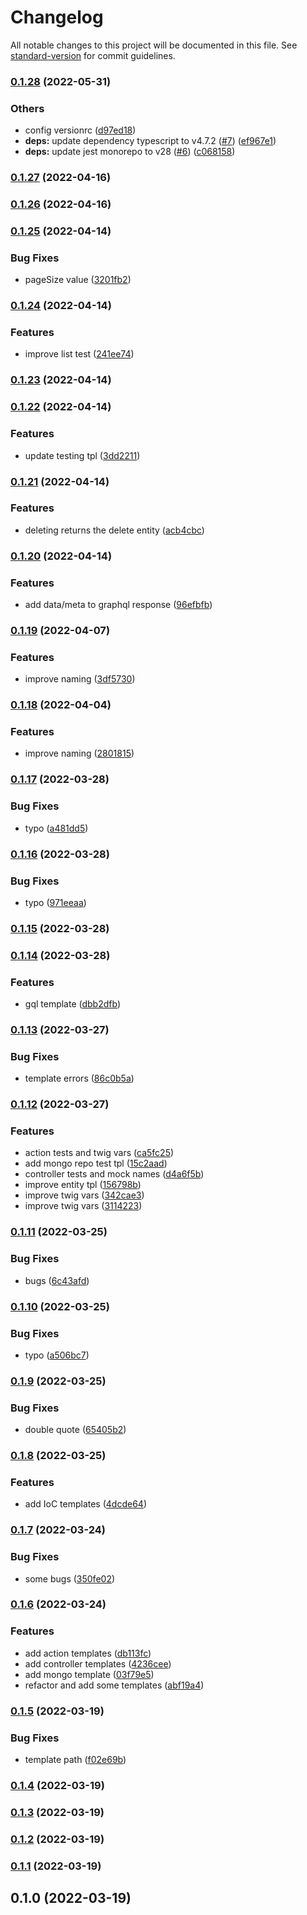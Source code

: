 # Changelog

All notable changes to this project will be documented in this file. See [standard-version](https://github.com/conventional-changelog/standard-version) for commit guidelines.

### [0.1.28](https://github.com/powerkernel/node-crud-gen/compare/v0.1.27...v0.1.28) (2022-05-31)


### Others

* config versionrc ([d97ed18](https://github.com/powerkernel/node-crud-gen/commit/d97ed18d31e37edff153dd695edab970b76b5a16))
* **deps:** update dependency typescript to v4.7.2 ([#7](https://github.com/powerkernel/node-crud-gen/issues/7)) ([ef967e1](https://github.com/powerkernel/node-crud-gen/commit/ef967e1721eaeaef83120555431e931cf1ddb30f))
* **deps:** update jest monorepo to v28 ([#6](https://github.com/powerkernel/node-crud-gen/issues/6)) ([c068158](https://github.com/powerkernel/node-crud-gen/commit/c0681585ede7659005c98d75e9c227887200e715))

### [0.1.27](https://github.com/powerkernel/node-crud-gen/compare/v0.1.26...v0.1.27) (2022-04-16)

### [0.1.26](https://github.com/powerkernel/node-crud-gen/compare/v0.1.25...v0.1.26) (2022-04-16)

### [0.1.25](https://github.com/powerkernel/node-crud-gen/compare/v0.1.24...v0.1.25) (2022-04-14)


### Bug Fixes

* pageSize value ([3201fb2](https://github.com/powerkernel/node-crud-gen/commit/3201fb207a77b2658a718b5e65b17959c90c0759))

### [0.1.24](https://github.com/powerkernel/node-crud-gen/compare/v0.1.23...v0.1.24) (2022-04-14)


### Features

* improve list test ([241ee74](https://github.com/powerkernel/node-crud-gen/commit/241ee7464ac2ae812ff2b1db9a05db22afef1f40))

### [0.1.23](https://github.com/powerkernel/node-crud-gen/compare/v0.1.22...v0.1.23) (2022-04-14)

### [0.1.22](https://github.com/powerkernel/node-crud-gen/compare/v0.1.21...v0.1.22) (2022-04-14)


### Features

* update testing tpl ([3dd2211](https://github.com/powerkernel/node-crud-gen/commit/3dd22113c498b1d18a4b5e074209d09b078d4bdc))

### [0.1.21](https://github.com/powerkernel/node-crud-gen/compare/v0.1.20...v0.1.21) (2022-04-14)


### Features

* deleting returns the delete entity ([acb4cbc](https://github.com/powerkernel/node-crud-gen/commit/acb4cbc2e9d3cb0ca0c4f756d8f1fc6d03f90f51))

### [0.1.20](https://github.com/powerkernel/node-crud-gen/compare/v0.1.19...v0.1.20) (2022-04-14)


### Features

* add data/meta to graphql response ([96efbfb](https://github.com/powerkernel/node-crud-gen/commit/96efbfbba8706221720e65a75844ec1684888647))

### [0.1.19](https://github.com/powerkernel/node-crud-gen/compare/v0.1.18...v0.1.19) (2022-04-07)


### Features

* improve naming ([3df5730](https://github.com/powerkernel/node-crud-gen/commit/3df5730d925708294029d5693942f6e5fa05998b))

### [0.1.18](https://github.com/powerkernel/node-crud-gen/compare/v0.1.17...v0.1.18) (2022-04-04)


### Features

* improve naming ([2801815](https://github.com/powerkernel/node-crud-gen/commit/28018156c6dd12c47efbbd01ede02a54b71123de))

### [0.1.17](https://github.com/powerkernel/node-crud-gen/compare/v0.1.16...v0.1.17) (2022-03-28)


### Bug Fixes

* typo ([a481dd5](https://github.com/powerkernel/node-crud-gen/commit/a481dd5843c437f2bf99097a4adac292b6a217f8))

### [0.1.16](https://github.com/powerkernel/node-crud-gen/compare/v0.1.15...v0.1.16) (2022-03-28)


### Bug Fixes

* typo ([971eeaa](https://github.com/powerkernel/node-crud-gen/commit/971eeaacf5d40675c8c27fb069a9d952a2d79023))

### [0.1.15](https://github.com/powerkernel/node-crud-gen/compare/v0.1.14...v0.1.15) (2022-03-28)

### [0.1.14](https://github.com/powerkernel/node-crud-gen/compare/v0.1.13...v0.1.14) (2022-03-28)


### Features

* gql template ([dbb2dfb](https://github.com/powerkernel/node-crud-gen/commit/dbb2dfb7cf9bf54d827acce3b03c0bb5843aba0c))

### [0.1.13](https://github.com/powerkernel/node-crud-gen/compare/v0.1.12...v0.1.13) (2022-03-27)


### Bug Fixes

* template errors ([86c0b5a](https://github.com/powerkernel/node-crud-gen/commit/86c0b5a95458fd876054b34a92464a850d915260))

### [0.1.12](https://github.com/powerkernel/node-crud-gen/compare/v0.1.11...v0.1.12) (2022-03-27)


### Features

* action tests and twig vars ([ca5fc25](https://github.com/powerkernel/node-crud-gen/commit/ca5fc25745e650996f12ff19457ef6d1ef121ec1))
* add mongo repo test tpl ([15c2aad](https://github.com/powerkernel/node-crud-gen/commit/15c2aadf1d930521343d0aace88d291b27181426))
* controller tests and mock names ([d4a6f5b](https://github.com/powerkernel/node-crud-gen/commit/d4a6f5b50348c3f43402010ac64562bd25fd84a5))
* improve entity tpl ([156798b](https://github.com/powerkernel/node-crud-gen/commit/156798bb31ca59a56688d269c466a80c19e2485c))
* improve twig vars ([342cae3](https://github.com/powerkernel/node-crud-gen/commit/342cae39f876a71d80376ad6aed56ffe4ba86fd8))
* improve twig vars ([3114223](https://github.com/powerkernel/node-crud-gen/commit/3114223896a074406725219b845c376a976f8ec2))

### [0.1.11](https://github.com/powerkernel/node-crud-gen/compare/v0.1.10...v0.1.11) (2022-03-25)


### Bug Fixes

* bugs ([6c43afd](https://github.com/powerkernel/node-crud-gen/commit/6c43afd8bfe90b76a9095d63567c6b62023168f0))

### [0.1.10](https://github.com/powerkernel/node-crud-gen/compare/v0.1.9...v0.1.10) (2022-03-25)


### Bug Fixes

* typo ([a506bc7](https://github.com/powerkernel/node-crud-gen/commit/a506bc7fc7147bf7f115b87d0c570ceaba0ad4f8))

### [0.1.9](https://github.com/powerkernel/node-crud-gen/compare/v0.1.8...v0.1.9) (2022-03-25)


### Bug Fixes

* double quote ([65405b2](https://github.com/powerkernel/node-crud-gen/commit/65405b2c48cda032c5953662383b188017bf4220))

### [0.1.8](https://github.com/powerkernel/node-crud-gen/compare/v0.1.7...v0.1.8) (2022-03-25)


### Features

* add IoC templates ([4dcde64](https://github.com/powerkernel/node-crud-gen/commit/4dcde64813bbfbe26a7e4fcea60855343e588105))

### [0.1.7](https://github.com/powerkernel/node-crud-gen/compare/v0.1.6...v0.1.7) (2022-03-24)


### Bug Fixes

* some bugs ([350fe02](https://github.com/powerkernel/node-crud-gen/commit/350fe021288a772dde9d6a70a5bf1ae0f80835cb))

### [0.1.6](https://github.com/powerkernel/node-crud-gen/compare/v0.1.5...v0.1.6) (2022-03-24)


### Features

* add action templates ([db113fc](https://github.com/powerkernel/node-crud-gen/commit/db113fc6e5ac2fcc0c878e9251bb8460cd0b8a13))
* add controller templates ([4236cee](https://github.com/powerkernel/node-crud-gen/commit/4236cee9d0f04d2db05a6eae0841ba61f83d9c93))
* add mongo template ([03f79e5](https://github.com/powerkernel/node-crud-gen/commit/03f79e5a7f2507b3cff60c95a648f7941ce68de8))
* refactor and add some templates ([abf19a4](https://github.com/powerkernel/node-crud-gen/commit/abf19a4ff397409b5f7f2c5ac15ae654434b8435))

### [0.1.5](https://github.com/powerkernel/node-crud-gen/compare/v0.1.4...v0.1.5) (2022-03-19)


### Bug Fixes

* template path ([f02e69b](https://github.com/powerkernel/node-crud-gen/commit/f02e69b7f06b36b62be25ec6e7ef00fbf29b20f6))

### [0.1.4](https://github.com/powerkernel/node-crud-gen/compare/v0.1.3...v0.1.4) (2022-03-19)

### [0.1.3](https://github.com/powerkernel/node-crud-gen/compare/v0.1.2...v0.1.3) (2022-03-19)

### [0.1.2](https://github.com/powerkernel/node-crud-gen/compare/v0.1.1...v0.1.2) (2022-03-19)

### [0.1.1](https://github.com/powerkernel/node-crud-gen/compare/v0.1.0...v0.1.1) (2022-03-19)

## 0.1.0 (2022-03-19)
